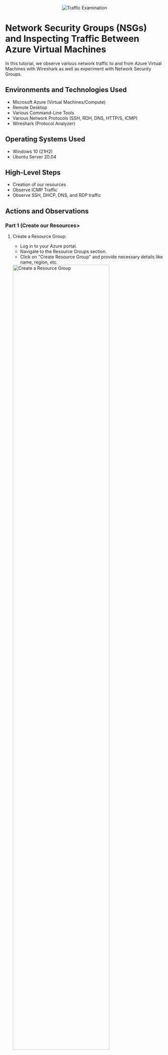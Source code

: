 <p align="center">
<img src="https://i.imgur.com/Ua7udoS.png" alt="Traffic Examination"/>
</p>

<h1>Network Security Groups (NSGs) and Inspecting Traffic Between Azure Virtual Machines</h1>
In this tutorial, we observe various network traffic to and from Azure Virtual Machines with Wireshark as well as experiment with Network Security Groups. <br />



<h2>Environments and Technologies Used</h2>

- Microsoft Azure (Virtual Machines/Compute)
- Remote Desktop
- Various Command-Line Tools
- Various Network Protocols (SSH, RDH, DNS, HTTP/S, ICMP)
- Wireshark (Protocol Analyzer)

<h2>Operating Systems Used </h2>

- Windows 10 (21H2)
- Ubuntu Server 20.04

<h2>High-Level Steps</h2>

- Creation of our resources 
- Observe ICMP Traffic
- Observe SSH, DHCP, DNS, and RDP traffic


<h2>Actions and Observations</h2>

<h3>Part 1 (Create our Resources></h3>
<p>
  <ol>
    <li>Create a Resource Group:</li>
    <ul>
      <li>Log in to your Azure portal.</li>
      <li>Navigate to the Resource Groups section.</li>
      <li>Click on "Create Resource Group" and provide necessary details like name, region, etc.</li>
    </ul>
<img src="https://i.imgur.com/iF3W4gb.png" height="80%" width="80%" alt="Create a Resource Group"/>
</p>


<p>
  <li>Create a Windows 10 Virtual Machine (VM):</li>
  <ul>
    <li>In the Azure portal, navigate to Virtual Machines.</li>
    <li>Click on "Add" to create a new VM.</li>
    <li>During VM creation, select the previously created Resource Group.</li>
    <li>Allow it to create a new Virtual Network (Vnet) and Subnet.</li>
  </ul>
<img src="https://i.imgur.com/QzoV88n.png" height="60%" width="60%" alt="Virtual Machine"/>
</p>


<p>
  <li>Create a Linux (Ubuntu) VM:</li>
  <ul>
    <li>Repeat the process for creating a VM.</li>
    <li>During VM creation, select the previously created Resource Group and Vnet.</li>
  </ul>
<img src="https://i.imgur.com/10qOnQj.png" height="80%" width="80%" alt="Disk Sanitization Steps"/>
</p>


<p>
  <li>Observe Your Virtual Network within Network Watcher:</li>
  <ul>
    <li>Navigate to Network Watcher in the Azure portal.</li>
    <li>Observe the virtual network you've created to ensure it's set up correctly.</li>
  </ul>
<img src="https://i.imgur.com/DJmEXEB.png" height="80%" width="80%" alt="Disk Sanitization Steps"/>
</p>
</ol>
<br />

<h2>Part 2 (Observe ICMP Traffic)</h2>

<ol>
<p>
  <li>Connect to Windows 10 VM and Install Wireshark:</li>
  <ul>
    <li>Use Remote Desktop to connect to your Windows 10 Virtual Machine.</li>
    <ul>
      <li>In the Azure Portal, navigate to the Virtual Machines section, select VM1, and then copy its public IP address.</li>
      <li>Go to the Start menu, search for "Remote Desktop," paste the public IP address into the appropriate field, and enter the login credentials.</li>
      <img src="https://i.imgur.com/pl0YhL7.png" height="60%" width="60%" alt="Disk Sanitization Steps"/>
      <img src="https://i.imgur.com/7hk7aT5.png" height="60%" width="60%" alt="Disk Sanitization Steps"/>
      <img src="https://i.imgur.com/PuoouXG.png" height="60%" width="60%" alt="Disk Sanitization Steps"/>
    </ul>
    <li>Install Wireshark within the VM.</li>
  <ul>
    <li>Go to https://www.wireshark.org/download.html and select the appropriate version for your operating system.</li>
  </ul>
  </ul>
<img src="https://i.imgur.com/XaJNLo2.png" height="80%" width="80%" alt="Disk Sanitization Steps"/>
</p>


<p>
  <li>Filter and Observe ICMP Traffic:</li>
  <ul>
    <li>Open Wireshark and filter for ICMP traffic only.</li>
    <li>Retrieve the private IP address of the Ubuntu VM and ping it from within the Windows 10 VM.</li>
    <li>Observe ping requests and replies within Wireshark.</li>
    <img src="https://i.imgur.com/6KYTlVp.png" height="80%" width="80%" alt="Disk Sanitization Steps"/>
    <li>Ping a public website from the Windows 10 VM and observe the traffic.</li>
    <ul>
    <li> Ping www.google.com</li>
      <img src="https://i.imgur.com/qWDNdZS.png" height="80%" width="80%" alt="Disk Sanitization Steps"/>
    </ul>
    <li>Initiate perpetual/non-stop ping from Windows 10 VM to Ubuntu VM.</li>
    <img src="https://i.imgur.com/DajRANa.png" height="60%" width="60%" alt="Disk Sanitization Steps"/>
    <li>Disable incoming ICMP traffic in Network Security Group of Ubuntu VM and observe the changes.</li>
    <img src="https://i.imgur.com/DJmEXEB.png" height="80%" width="80%" alt="Disk Sanitization Steps"/>
    <li>Re-enable ICMP traffic and observe.</li>
    <img src="https://i.imgur.com/DJmEXEB.png" height="80%" width="80%" alt="Disk Sanitization Steps"/>
  </ul>
<img src="https://i.imgur.com/DJmEXEB.png" height="80%" width="80%" alt="Disk Sanitization Steps"/>
</p>
</ol>
<br />


<h2>Part 3 (Observe SSH, DHCP, DNS, and RDP Traffic)</h2>
<ol>
<p>
  <li>Filter and Observe SSH Traffic:</li>
  <ul>
    <li>Filter for SSH traffic in Wireshark.</li>
    <li>SSH into the Ubuntu VM from Windows 10 VM.</li>
    <li>Type commands and observe SSH traffic.</li>
    <li>Exit SSH connection.</li>
  </ul>
<img src="https://i.imgur.com/DJmEXEB.png" height="80%" width="80%" alt="Disk Sanitization Steps"/>
</p>


<p>
  <li>Filter and Observe DHCP Traffic:</li>
  <ul>
    <li>Filter for DHCP traffic in Wireshark.</li>
    <li>Attempt to renew IP address from Windows 10 VM and observe DHCP traffic.</li>
  </ul>
<img src="https://i.imgur.com/DJmEXEB.png" height="80%" width="80%" alt="Disk Sanitization Steps"/>
</p>


<p>
  <li>Filter and Observe DNS Traffic:</li>
  <ul>
    <li>Filter for DNS traffic in Wireshark.</li>
    <li>Use nslookup in Windows 10 VM to check IP addresses for google.com and disney.com.</li>
    <li>Observe DNS traffic.</li>
  </ul>
<img src="https://i.imgur.com/DJmEXEB.png" height="80%" width="80%" alt="Disk Sanitization Steps"/>
</p>


<p>
  <li>Filter and Observe RDP Traffic:</li>
  <ul>
    <li>Filter for RDP traffic in Wireshark.</li>
    <li>Observe the traffic pattern and its continuous transmission.</li>
  </ul>
<img src="https://i.imgur.com/DJmEXEB.png" height="80%" width="80%" alt="Disk Sanitization Steps"/>
</p>
</ol>

